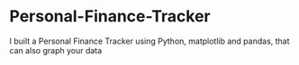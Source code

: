 # Personal-Finance-Tracker
I built a Personal Finance Tracker using Python, matplotlib and pandas, that can also graph your data
